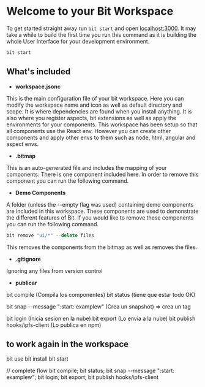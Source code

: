 # Welcome to your Bit Workspace

To get started straight away run `bit start` and open [localhost:3000](http://localhost:3000). It may take a while to build the first time you run this command as it is building the whole User Interface for your development environment.

```bash
bit start
```

## What's included

- **workspace.jsonc**

This is the main configuration file of your bit workspace. Here you can modify the workspace name and icon as well as default directory and scope. It is where dependencies are found when you install anything. It is also where you register aspects, bit extensions as well as apply the environments for your components. This workspace has been setup so that all components use the React env. However you can create other components and apply other envs to them such as node, html, angular and aspect envs.

- **.bitmap**

This is an auto-generated file and includes the mapping of your components. There is one component included here. In order to remove this component you can run the following command.

- **Demo Components**

A folder (unless the --empty flag was used) containing demo components are included in this workspace. These components are used to demonstrate the different features of Bit. If you would like to remove these components you can run the following command.

```jsx
bit remove "ui/*" --delete files
```

This removes the components from the bitmap as well as removes the files.

- **.gitignore**

Ignoring any files from version control

- **publicar**

bit compile (Compila los componentes)
bit status (tiene que estar todo OK)

bit snap --message ":start: examplew" (Crea un snapshot) => crea un tag

bit login (Inicia sesion en la nube)
bit export (Lo envia a la nube)
bit publish hooks/ipfs-client (Lo publica en npm)

## to work again in the workspace

bit use <workspace name>
bit install
bit start

// complete flow
bit compile; bit status; bit snap --message ":start: examplew"; bit login; bit export; bit publish hooks/ipfs-client
